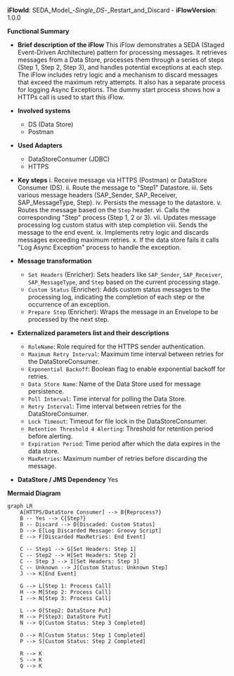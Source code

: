 **iFlowId**: SEDA_Model_-_Single_DS_-_Restart_and_Discard - **iFlowVersion**: 1.0.0

**Functional Summary**

-   **Brief description of the iFlow**
    This iFlow demonstrates a SEDA (Staged Event-Driven Architecture) pattern for processing messages. It retrieves messages from a Data Store, processes them through a series of steps (Step 1, Step 2, Step 3), and handles potential exceptions at each step. The iFlow includes retry logic and a mechanism to discard messages that exceed the maximum retry attempts. It also has a separate process for logging Async Exceptions. The dummy start process shows how a HTTPs call is used to start this iFlow.

-   **Involved systems**
    -   DS (Data Store)
    -   Postman

-   **Used Adapters**
    -   DataStoreConsumer (JDBC)
    -   HTTPS

-   **Key steps**
    i.  Receive message via HTTPS (Postman) or DataStore Consumer (DS).
    ii. Route the message to "Step1" Datastore.
    iii. Sets various message headers (SAP_Sender, SAP_Receiver, SAP_MessageType, Step).
    iv.  Persists the message to the datastore.
    v.  Routes the message based on the `Step` header.
    vi. Calls the corresponding "Step" process (Step 1, 2 or 3).
    vii. Updates message processing log custom status with step completion
    viii. Sends the message to the end event.
    ix. Implements retry logic and discards messages exceeding maximum retries.
    x. If the data store fails it calls "Log Async Exception" process to handle the exception.

-   **Message transformation**
    -   `Set Headers` (Enricher): Sets headers like `SAP_Sender`, `SAP_Receiver`, `SAP_MessageType`, and `Step` based on the current processing stage.
    -   `Custom Status` (Enricher): Adds custom status messages to the processing log, indicating the completion of each step or the occurrence of an exception.
    -   `Prepare Step` (Enricher): Wraps the message in an Envelope to be processed by the next step.

-   **Externalized parameters list and their descriptions**
    -   `RoleName`: Role required for the HTTPS sender authentication.
    -   `Maximum Retry Interval`: Maximum time interval between retries for the DataStoreConsumer.
    -   `Exponential Backoff`: Boolean flag to enable exponential backoff for retries.
    -   `Data Store Name`: Name of the Data Store used for message persistence.
    -   `Poll Interval`: Time interval for polling the Data Store.
    -   `Retry Interval`: Time interval between retries for the DataStoreConsumer.
    -   `Lock Timeout`: Timeout for file lock in the DataStoreConsumer.
    -   `Retention Threshold 4 Alerting`: Threshold for retention period before alerting.
    -   `Expiration Period`: Time period after which the data expires in the data store.
    -   `MaxRetries`: Maximum number of retries before discarding the message.

-   **DataStore / JMS Dependency**
    Yes

**Mermaid Diagram**

```mermaid
graph LR
    A[HTTPS/DataStore Consumer] --> B{Reprocess?}
    B -- Yes --> C{Step?}
    B -- Discard --> D[Discaded: Custom Status]
    D --> E[Log Discarded Message: Groovy Script]
    E --> F[Discarded MaxRetries: End Event]

    C -- Step1 --> G[Set Headers: Step 1]
    C -- Step2 --> H[Set Headers: Step 2]
    C -- Step 3 --> I[Set Headers: Step 3]
    C -- Unknown --> J[Custom Status: Unknown Step]
    J --> K[End Event]

    G --> L[Step 1: Process Call]
    H --> M[Step 2: Process Call]
    I --> N[Step 3: Process Call]

    L --> O[Step2: DataStore Put]
    M --> P[Step3: DataStore Put]
    N --> Q[Custom Status: Step 3 Completed]

    O --> R[Custom Status: Step 1 Completed]
    P --> S[Custom Status: Step 2 Completed]

    R --> K
    S --> K
    Q --> K
```
